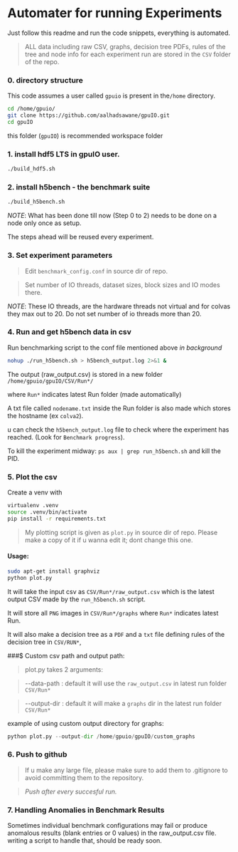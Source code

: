# Automater for running Experiments

Just follow this readme and run the code snippets, everything is automated.

>ALL data including raw CSV, graphs, decision tree PDFs, rules of the tree and node info for each experiment run are stored in the `CSV` folder of the repo.


### 0. directory structure

This code assumes a user called `gpuio` is present in the`/home` directory.

```bash
cd /home/gpuio/
git clone https://github.com/aalhadsawane/gpuIO.git
cd gpuIO
```

this folder (`gpuIO`) is recommended workspace folder

### 1. install hdf5 LTS in gpuIO user.

```bash
./build_hdf5.sh
```

### 2. install h5bench - the benchmark suite

```bash
./build_h5bench.sh
```

*NOTE*: What has been done till now (Step 0 to 2) needs to be done on a node only once as setup.

The steps ahead will be reused every experiment.

### 3. Set experiment parameters

>Edit `benchmark_config.conf` in source dir of repo.

>Set number of IO threads, dataset sizes, block sizes and IO modes there.

*NOTE*: These IO threads, are the hardware threads not virtual and for colvas they max out to 20. Do not set number of io threads more than 20.

### 4. Run and get h5bench data in csv

Run benchmarking script to the conf file mentioned above *in background* 

```bash
nohup ./run_h5bench.sh > h5bench_output.log 2>&1 &
```

The output (raw_output.csv) is stored in a new folder `/home/gpuio/gpuIO/CSV/Run*/` 

where `Run*` indicates latest Run folder (made automatically)

A txt file called `nodename.txt` inside the Run folder is also made which stores the hostname (ex `colva2`).

u can check the `h5bench_output.log` file to check where the experiment has reached. (Look for `Benchmark progress`).

To kill the experiment midway: ```ps aux | grep run_h5bench.sh``` and kill the PID.
### 5. Plot the csv

Create a venv with
```bash
virtualenv .venv
source .venv/bin/activate
pip install -r requirements.txt
```

> My plotting script is given as `plot.py` in source dir of repo. Please make a copy of it if u wanna edit it; dont change this one.
#### Usage:

```bash
sudo apt-get install graphviz
python plot.py
```

It will take the input csv as `CSV/Run*/raw_output.csv` which is the latest output CSV made by the `run_h5bench.sh` script.

It will store all `PNG` images in `CSV/Run*/graphs`
where `Run*` indicates latest Run.

It will also make a decision tree as a `PDF` and a `txt` file defining rules of the decision tree in `CSV/RUN*`, 

###$ Custom csv path and output path:

>plot.py takes 2 arguments:

> --data-path : 
>	default it will use the `raw_output.csv` in latest run folder `CSV/Run*`

>--output-dir : 
>	default it will make a `graphs` dir in the latest run folder `CSV/Run*`

example of using custom output directory for graphs:
```python
python plot.py --output-dir /home/gpuio/gpuIO/custom_graphs
```

### 6. Push to github

> If u make any large file, please make sure to add them to .gitignore to avoid committing them to the repository.

> *Push after every succesful run.*

### 7. Handling Anomalies in Benchmark Results

Sometimes individual benchmark configurations may fail or produce anomalous results (blank entries or 0 values) in the raw_output.csv file. writing a script to handle that, should be ready soon.